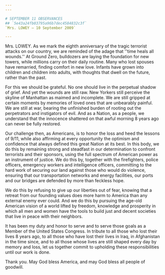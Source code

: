 ```yaml
---
---

# SEPTEMBER 11 OBSERVANCES
## `5e43a24fb03795a96b7dec4584832c3f`
`Mrs. LOWEY — 10 September 2009`

---
```



Mrs. LOWEY. As we mark the eighth anniversary of the tragic terrorist 
attacks on our country, we are reminded of the adage that ''time heals 
all wounds.'' At Ground Zero, bulldozers are laying the foundation for 
new towers, while millions carry on their daily routine. Many who lost 
spouses have remarried, finding comfort in new love. Infants have grown 
into children and children into adults, with thoughts that dwell on the 
future, rather than the past.

For this we should be grateful. No one should live in the perpetual 
shadow of grief. And yet the wounds are still raw. New Yorkers still 
perceive the skyline of Manhattan as maimed and incomplete. We are 
still gripped at certain moments by memories of loved ones that are 
unbearably painful. We are still at war, bearing the unfinished burden 
of rooting out the perpetrators and instigators of evil. And as a 
Nation, as a people, we understand that the innocence shattered on that 
awful morning 8 years ago can never be fully restored.

Our challenge then, as Americans, is to honor the loss and heed the 
lessons of 9/11, while also affirming at every opportunity the optimism 
and confidence that always defined this great Nation at its best. In 
this body, we do this by remaining strong and steadfast in our 
determination to confront terrorists and their sponsors, using the full 
spectrum of American power as an instrument of justice. We do this by, 
together with the firefighters, police officers, emergency workers and 
intelligence officers, committing to the hard work of securing our land 
against those who would do violence, ensuring that our transportation 
networks and energy facilities, our ports and our bridges are defended 
by more than feckless hope.

We do this by refusing to give up our liberties out of fear, knowing 
that a retreat from our founding values does more harm to America than 
any external enemy ever could. And we do this by pursuing the age-old 
American vision of a world lifted by freedom, knowledge and prosperity 
in which all men and women have the tools to build just and decent 
societies that live in peace with their neighbors.

It has been my duty and honor to serve and to serve those goals as a 
Member of the United States Congress. In tribute to all those who lost 
their lives 8 years ago, to all those who have lost their lives in 
Iraq, in Afghanistan in the time since, and to all those whose lives 
are still shaped every day by memory and loss, let us together commit 
to upholding these responsibilities until our work is done.

Thank you. May God bless America, and may God bless all people of 
goodwill.
